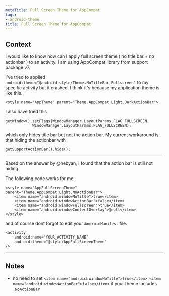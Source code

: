 ```yaml
---
metaTitle: Full Screen Theme for AppCompat
tags:
- android-theme
title: Full Screen Theme for AppCompat
---
```


## Context

I would like to know how can I apply full screen theme ( no title bar + no actionbar ) to an activity. I am using AppCompat library from support package v7. 


I've tried to applied `android:theme="@android:style/Theme.NoTitleBar.Fullscreen"` to my specific activity but it crashed. I think it's because my application theme is like this.



```
<style name="AppTheme" parent="Theme.AppCompat.Light.DarkActionBar">

```

I also have tried this 



```
getWindow().setFlags(WindowManager.LayoutParams.FLAG_FULLSCREEN,
            WindowManager.LayoutParams.FLAG_FULLSCREEN);

```

which only hides title bar but not the action bar. 
My current workaround is that hiding the actionbar with 



```
getSupportActionBar().hide();

```


---

Based on the answer by @nebyan, I found that the action bar is still not hiding.


The following code works for me:



```
<style name="AppFullScreenTheme" parent="Theme.AppCompat.Light.NoActionBar">
    <item name="android:windowNoTitle">true</item>
    <item name="android:windowActionBar">false</item>
    <item name="android:windowFullscreen">true</item>
    <item name="android:windowContentOverlay">@null</item>
</style>

```

and of course dont forgot to edit your `AndroidManifest` file.



```
<activity
    android:name="YOUR_ACTIVITY_NAME"
    android:theme="@style/AppFullScreenTheme" 
/>

```


---

## Notes

- no need to set `<item name="android:windowNoTitle">true</item>
    <item name="android:windowActionBar">false</item>` if your theme includes `.NoActionBar`
